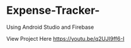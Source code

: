 # Expense-Tracker-
Using Android Studio and Firebase

View Project Here
https://youtu.be/q2UJI9ff6-I
